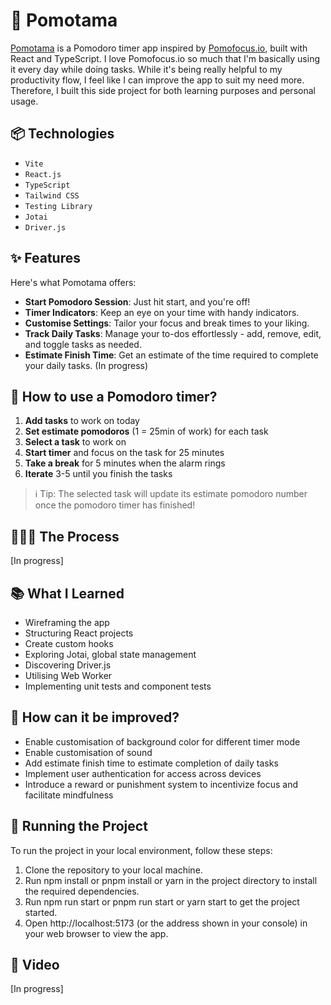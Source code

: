 # 🍅 Pomotama

[Pomotama](https://pomotama.netlify.app/) is a Pomodoro timer app inspired by [Pomofocus.io](https://pomofocus.io/), built with React and TypeScript. I love Pomofocus.io so much that I'm basically using it every day while doing tasks. While it's being really helpful to my productivity flow, I feel like I can improve the app to suit my need more. Therefore, I built this side project for both learning purposes and personal usage.

## 📦 Technologies

-   <code>Vite</code>
-   <code>React.js</code>
-   <code>TypeScript</code>
-   <code>Tailwind CSS</code>
-   <code>Testing Library</code>
-   <code>Jotai</code>
-   <code>Driver.js</code>

## ✨ Features

Here's what Pomotama offers:
- **Start Pomodoro Session**: Just hit start, and you're off!
- **Timer Indicators**: Keep an eye on your time with handy indicators.
- **Customise Settings**: Tailor your focus and break times to your liking.
- **Track Daily Tasks**: Manage your to-dos effortlessly - add, remove, edit, and toggle tasks as needed.
- **Estimate Finish Time**: Get an estimate of the time required to complete your daily tasks. (In progress)

## 🤔 How to use a Pomodoro timer?

1. **Add tasks** to work on today
2. **Set estimate pomodoros** (1 = 25min of work) for each task
3. **Select a task** to work on
4. **Start timer** and focus on the task for 25 minutes
5. **Take a break** for 5 minutes when the alarm rings
6. **Iterate** 3-5 until you finish the tasks

> ℹ️ Tip:
> The selected task will update its estimate pomodoro number once the pomodoro timer has finished!

## 👩🏽‍🍳 The Process

[In progress]

## 📚 What I Learned

- Wireframing the app
- Structuring React projects
- Create custom hooks
- Exploring Jotai, global state management
- Discovering Driver.js
- Utilising Web Worker
- Implementing unit tests and component tests

## 💭 How can it be improved?

- Enable customisation of background color for different timer mode
- Enable customisation of sound
- Add estimate finish time to estimate completion of daily tasks
- Implement user authentication for access across devices
- Introduce a reward or punishment system to incentivize focus and facilitate mindfulness

## 🚦 Running the Project

To run the project in your local environment, follow these steps:
1. Clone the repository to your local machine.
2. Run npm install or pnpm install or yarn in the project directory to install the required dependencies.
3. Run npm run start or pnpm run start or yarn start to get the project started.
4. Open http://localhost:5173 (or the address shown in your console) in your web browser to view the app.

## 🍿 Video

[In progress]
